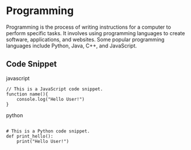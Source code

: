 # Programming

Programming is the process of writing instructions for a computer to perform specific tasks. It involves using programming languages to create software, applications, and websites. Some popular programming languages include Python, Java, C++, and JavaScript.

## Code Snippet

javascript

```
// This is a JavaScript code snippet.
function name(){
    console.log("Hello User!")
}

```

python

```

# This is a Python code snippet.
def print_hello():
    print("Hello User!")


```
